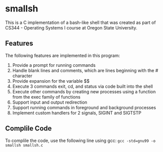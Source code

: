 # smallsh
This is a C implementation of a bash-like shell that was created as part of CS344 - Operating Systems I course at Oregon State University.

## Features
The following features are implemented in this program:
1. Provide a prompt for running commands
2. Handle blank lines and comments, which are lines beginning with the # character
3. Provide expansion for the variable $$
4. Execute 3 commands exit, cd, and status via code built into the shell
5. Execute other commands by creating new processes using a function from the exec family of functions
6. Support input and output redirection
7. Support running commands in foreground and background processes
8. Implement custom handlers for 2 signals, SIGINT and SIGTSTP

## Complile Code
To complile the code, use the following line using gcc:
```gcc -std=gnu99 -o smallsh smallsh.c```
